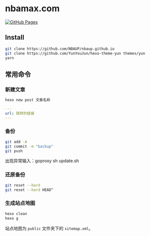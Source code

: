 # nbamax.com

[![GitHub Pages](https://github.com/NBAUP/nbaup.github.io/workflows/GitHub%20Pages/badge.svg)](https://github.com/NBAUP/nbaup.github.io/actions)

## Install

```sh
git clone https://github.com/NBAUP/nbaup.github.io
git clone https://github.com/YunYouJun/hexo-theme-yun themes/yun
yarn
```

## 常用命令

### 新建文章

```sh
hexo new post 文章名称
```

```yaml
---
url: 跳转的链接
---
```

### 备份

```sh
git add -A
git commit -m "backup"
git push
```
出现异常输入：goproxy
sh update.sh

### 还原备份

```sh
git reset --hard
git reset --hard HEAD^
```

### 生成站点地图

```sh
hexo clean
hexo g
```

站点地图为 `public` 文件夹下的 `sitemap.xml`。
